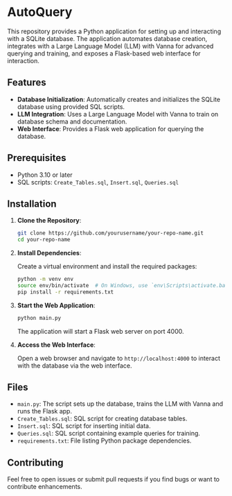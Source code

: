 # AutoQuery

This repository provides a Python application for setting up and interacting with a SQLite database. The application automates database creation, integrates with a Large Language Model (LLM) with Vanna for advanced querying and training, and exposes a Flask-based web interface for interaction.

## Features

- **Database Initialization**: Automatically creates and initializes the SQLite database using provided SQL scripts.
- **LLM Integration**: Uses a Large Language Model with Vanna to train on database schema and documentation.
- **Web Interface**: Provides a Flask web application for querying the database.

## Prerequisites

- Python 3.10 or later
- SQL scripts: `Create_Tables.sql`, `Insert.sql`, `Queries.sql`

## Installation

1. **Clone the Repository**:

    ```bash
    git clone https://github.com/yourusername/your-repo-name.git
    cd your-repo-name
    ```

2. **Install Dependencies**:

    Create a virtual environment and install the required packages:

    ```bash
    python -m venv env
    source env/bin/activate  # On Windows, use `env\Scripts\activate.bat`
    pip install -r requirements.txt
    ```

3. **Start the Web Application**:

    ```bash
    python main.py
    ```

    The application will start a Flask web server on port 4000.

2. **Access the Web Interface**:

    Open a web browser and navigate to `http://localhost:4000` to interact with the database via the web interface.

## Files

- `main.py`: The script sets up the database, trains the LLM with Vanna and runs the Flask app.
- `Create_Tables.sql`: SQL script for creating database tables.
- `Insert.sql`: SQL script for inserting initial data.
- `Queries.sql`: SQL script containing example queries for training.
- `requirements.txt`: File listing Python package dependencies.

## Contributing

Feel free to open issues or submit pull requests if you find bugs or want to contribute enhancements.
